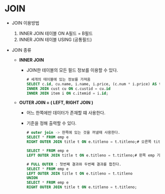 # JOIN 

- JOIN 이용방법

  1. INNER JOIN 테이블 ON A필드 = B필드
  2. INNER JOIN 테이블 USING (공통필드)

- JOIN 종류

  - **INNER JOIN**

    + JOIN한 테이블의 모든 필드 정보를 이용할 수 있다. 

      ```sql
      # 세개의 테이블에 있는 정보를 가져옴
      SELECT c.id, cu.name, i.name, i.price, (c.num * i.price) AS totalPrice FROM cart c 
      INNER JOIN cust cu ON c.custid = cu.id
      INNER JOIN item i ON c.itemid = i.id;
      ```

  - **OUTER JOIN = ( LEFT, RIGHT JOIN )** 

    + 어느 한쪽에만 데이터가 존재할 떄 사용한다. 

    + 기준을 정해 출력할 수 있다. 

      ```sql
      # outer join -> 한쪽에 있는 것을 꺼낼때 사용한다. 
      SELECT * FROM emp e
      RIGHT OUTER JOIN title t ON e.titleno = t.titleno;# 오른쪽 title을 기준으로 출력한다. 
      
      SELECT * FROM emp e
      LEFT OUTER JOIN title t ON e.titleno = t.titleno;# 왼쪽 emp 기준으로 출력한다. 
      
      # FULL OUTER : 첫번째 결과와 두번째 결과를 합친다. 
      SELECT * FROM emp e
      LEFT OUTER JOIN title t ON e.titleno = t.titleno
      UNION
      SELECT * FROM emp e
      RIGHT OUTER JOIN title t ON e.titleno = t.titleno;
      ```

